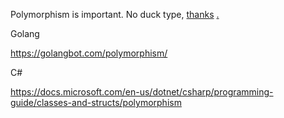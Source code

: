 
Polymorphism is important. No duck type, [thanks](https://www.v2ex.com/notes/31526) [.](http://w/#确实，不懂得契约接口，就感觉不到面向接口编程怎么开始想)

Golang

https://golangbot.com/polymorphism/

C#

https://docs.microsoft.com/en-us/dotnet/csharp/programming-guide/classes-and-structs/polymorphism




